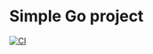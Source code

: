 # Simple Go project

[![CI](https://github.com/florinrm/go-demo-actions/actions/workflows/go.yml/badge.svg)](https://github.com/florinrm/go-demo-actions/actions/workflows/go.yml)
